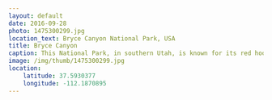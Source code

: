 ```yaml
---
layout: default
date: 2016-09-28
photo: 1475300299.jpg
location_text: Bryce Canyon National Park, USA
title: Bryce Canyon
caption: This National Park, in southern Utah, is known for its red hoodoos. Those spires are rocks shaped by ice and water over the last million years.
image: /img/thumb/1475300299.jpg
location:
    latitude: 37.5930377
    longitude: -112.1870895
---
```

